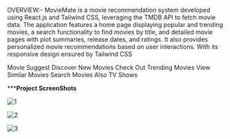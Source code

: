 OVERVIEW:-
MovieMate is a movie recommendation system developed using React.js and Tailwind CSS, leveraging the TMDB API to fetch movie data. The application features a home page displaying popular and trending movies, a search functionality to find movies by title, and detailed movie pages with plot summaries, release dates, and ratings. It also provides personalized movie recommendations based on user interactions. With its responsive design ensured by Tailwind CSS





Movie Suggest
Discover New Movies
Check Out Trending Movies
View Similar Movies
Search Movies
Also TV Shows

*********Project ScreenShots******



![1](https://github.com/rushikesh121/MovieMate/assets/60637264/e619b952-9d9c-49bb-92df-969b586a4520) 



![2](https://github.com/rushikesh121/MovieMate/assets/60637264/24d8b96f-6604-4c3b-ae9c-d8fcadc773e1)



![3](https://github.com/rushikesh121/MovieMate/assets/60637264/bb9a9d9e-11ca-4137-9d75-14c6c831792e)

